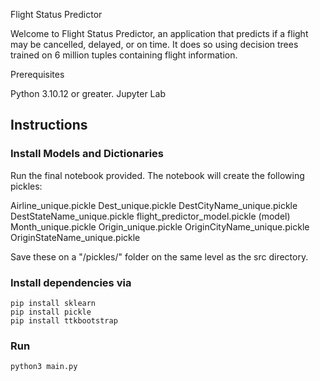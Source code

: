 Flight Status Predictor

Welcome to Flight Status Predictor, an application that predicts if a flight may be cancelled, delayed, or on time. It does so using decision trees trained on 6 million tuples containing flight information.

Prerequisites

Python 3.10.12 or greater.
Jupyter Lab

## Instructions

### Install Models and Dictionaries
Run the final notebook provided. The notebook will create the following pickles:

Airline_unique.pickle
Dest_unique.pickle
DestCityName_unique.pickle
DestStateName_unique.pickle
flight_predictor_model.pickle (model)
Month_unique.pickle
Origin_unique.pickle
OriginCityName_unique.pickle
OriginStateName_unique.pickle

Save these on a "/pickles/" folder on the same level as the src directory.

### Install dependencies via

```
pip install sklearn
pip install pickle
pip install ttkbootstrap
```

### Run
```
python3 main.py
```
